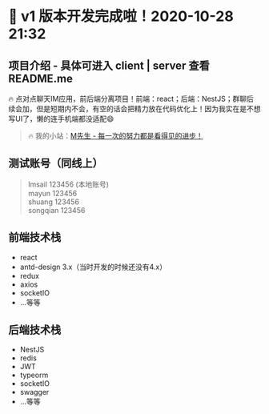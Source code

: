 # 🎉 v1 版本开发完成啦！2020-10-28 21:32

## 项目介绍 - 具体可进入 client | server 查看 README.me
🔥 点对点聊天IM应用，前后端分离项目！前端：react；后端：NestJS；群聊后续会加，但是短期内不会，有空的话会把精力放在代码优化上！因为我实在是不想写UI了，懒的连手机端都没适配😄

> 🔥 我的小站：[M先生 - 每一次的努力都是看得见的进步！](http://www.lmsail.com)

## 测试账号（同线上）

> lmsail 123456 (本地账号)  
> mayun  123456   
> shuang 123456  
> songqian 123456

## 前端技术栈

- react
- antd-design 3.x（当时开发的时候还没有4.x）
- redux
- axios
- socketIO
- ...等等

## 后端技术栈

- NestJS
- redis
- JWT
- typeorm
- socketIO
- swagger
- ...等等
